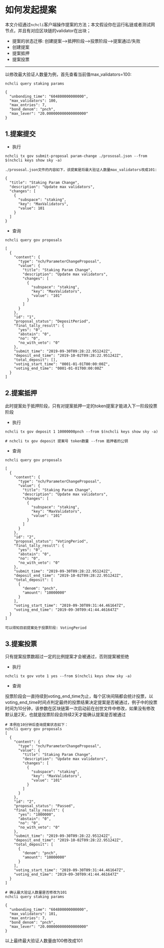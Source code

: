# 如何发起提案

本文介绍通过```nchcli```客户端操作提案的方法；本文假设你在运行私链或者测试网节点，并且有对应区块链的validator在出块；

* 提案的状态迁移: 创建提案-->抵押阶段-->投票阶段-->提案通过/失败
* 创建提案
* 提案抵押
* 提案投票

----

以修改最大验证人数量为例，首先查看当前值max_validators=100:

```shell
nchcli query staking params

{
  "unbonding_time": "604800000000000",
  "max_validators": 100,
  "max_entries": 7,
  "bond_denom": "pnch",
  "max_lever": "20.000000000000000000"
}
```

## 1.提案提交

* 执行
  
```shell
nchcli tx gov submit-proposal param-change ./prososal.json --from $(nchcli keys show sky -a)

./prososal.json文件的内容如下，该提案是将最大验证人数量max_validators改成101:

{
  "title": "Staking Param Change",
  "description": "Update max validators",
  "changes": [
    {
      "subspace": "staking",
      "key": "MaxValidators",
      "value": 101
    }
  ]
}
```

* 查询
  
```shell
nchcli query gov proposals

[
  {
    "content": {
      "type": "nch/ParameterChangeProposal",
      "value": {
        "title": "Staking Param Change",
        "description": "Update max validators",
        "changes": [
          {
            "subspace": "staking",
            "key": "MaxValidators",
            "value": "101"
          }
        ]
      }
    },
    "id": "1",
    "proposal_status": "DepositPeriod",
    "final_tally_result": {
      "yes": "0",
      "abstain": "0",
      "no": "0",
      "no_with_veto": "0"
    },
    "submit_time": "2019-09-30T09:28:22.951242Z",
    "deposit_end_time": "2019-10-02T09:28:22.951242Z",
    "total_deposit": [],
    "voting_start_time": "0001-01-01T00:00:00Z",
    "voting_end_time": "0001-01-01T00:00:00Z"
  }
]
```

## 2.提案抵押

此时提案处于抵押阶段，只有对提案抵押一定的token提案才能进入下一阶段投票阶段

* 执行
  
```shell
nchcli tx gov deposit 1 10000000pnch --from $(nchcli keys show sky -a)

# nchcli tx gov deposit 提案号 token数量 --from 抵押者的公钥
```

* 查询

```shell
nchcli query gov proposals

[
  {
    "content": {
      "type": "nch/ParameterChangeProposal",
      "value": {
        "title": "Staking Param Change",
        "description": "Update max validators",
        "changes": [
          {
            "subspace": "staking",
            "key": "MaxValidators",
            "value": "101"
          }
        ]
      }
    },
    "id": "2",
    "proposal_status": "VotingPeriod",
    "final_tally_result": {
      "yes": "0",
      "abstain": "0",
      "no": "0",
      "no_with_veto": "0"
    },
    "submit_time": "2019-09-30T09:28:22.951242Z",
    "deposit_end_time": "2019-10-02T09:28:22.951242Z",
    "total_deposit": [
      {
        "denom": "pnch",
        "amount": "10000000"
      }
    ],
    "voting_start_time": "2019-09-30T09:31:44.461647Z",
    "voting_end_time": "2019-09-30T09:41:44.461647Z"
  }
]

可以得知目前提案处于投票阶段: VotingPeriod
```

## 3.提案投票

只有提案投票数超过一定的比例提案才会被通过，否则提案被拒绝

* 执行

```shell
nchcli tx gov vote 1 yes --from $(nchcli keys show sky -a)
```

* 查询

投票阶段会一直持续到voting_end_time为止，每个区块间隔都会统计投票，以voting_end_time时间点判定最终的投票结果决定提案是否被通过，例子中的投票时间为10分钟，该参数在区块链第一次启动前在创世文件中修改，如果没有修改默认是2天，也就是投票阶段会持续2天才能确认提案是否被通过

```shell
# 本例在10分钟后查询提案状态如下：
nchcli query gov proposals
[
  {
    "content": {
      "type": "nch/ParameterChangeProposal",
      "value": {
        "title": "Staking Param Change",
        "description": "Update max validators",
        "changes": [
          {
            "subspace": "staking",
            "key": "MaxValidators",
            "value": "101"
          }
        ]
      }
    },
    "id": "2",
    "proposal_status": "Passed",
    "final_tally_result": {
      "yes": "1000000",
      "abstain": "0",
      "no": "0",
      "no_with_veto": "0"
    },
    "submit_time": "2019-09-30T09:28:22.951242Z",
    "deposit_end_time": "2019-10-02T09:28:22.951242Z",
    "total_deposit": [
      {
        "denom": "pnch",
        "amount": "10000000"
      }
    ],
    "voting_start_time": "2019-09-30T09:31:44.461647Z",
    "voting_end_time": "2019-09-30T09:41:44.461647Z"
  }
]

# 确认最大验证人数量是否修改为101
nchcli query staking params

{
  "unbonding_time": "604800000000000",
  "max_validators": 101,
  "max_entries": 7,
  "bond_denom": "pnch",
  "max_lever": "20.000000000000000000"
}

```

以上最终最大验证人数量由100修改成101
